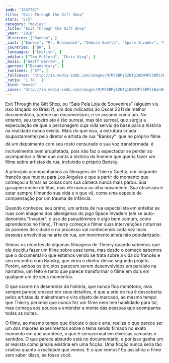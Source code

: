 ```yaml
---
imdb: "1587707"
title: "Exit Through the Gift Shop"
stars: "5/5"
category: "movies"
_title: "Exit Through the Gift Shop"
_year: "2010"
_director: ["Banksy", ]
_cast: ["Banksy", "Mr. Brainwash", "Debora Guetta", "Space Invader", "Monsieur André", "Zeus", "Shepard Fairey", "Ron English", "Caledonia Curry", ]
_countries: ["UK", ]
_languages: ["English", ]
_editor: ["Tom Fulford", "Chris King", ]
_music: ["Geoff Barrow", ]
_genres: ["Documentary", ]
_runtimes: ["87", ]
_fullcover: "http://ia.media-imdb.com/images/M/MV5BMjE2NTg1NDM4Ml5BMl5BanBnXkFtZTcwMzMxOTkyMw@@.jpg"
_ratio: "1.78 : 1"
_kind: "movie"
_cover: "http://ia.media-imdb.com/images/M/MV5BMjE2NTg1NDM4Ml5BMl5BanBnXkFtZTcwMzMxOTkyMw@@._V1._SX95_SY140_.jpg"
---
```

Exit Through the Gift Shop, ou "Saia Pela Loja de Souvenires" (alguém viu isso lançado no Brasil?), um dos indicados ao Oscar 2011 de melhor documentário, parece um documentário, e se assume como um. No entanto, seu terceiro ato é tão surreal, mas tão surreal, que surgiu a especulação de que o personagem cuja vida serviu de base para a história na realidade nunca existiu. Mais do que isso, a estrutura criada (supostamente) pelo diretor e artista de rua "Banksy"  que no próprio filme dá um depoimento com seu rosto censurado e sua voz transformada  é incrivelmente bem arquitetada, pois não faz o espectador se perder ao acompanhar o filme que conta a história do homem que queria fazer um filme sobre artistas de rua, incluindo o próprio Bansky.

A princípio acompanhamos as filmagens de Thierry Guetta, um imigrante francês que mudou para Los Angeles e que a partir do momento que começou a filmar as coisas com sua câmera nunca mais parou. Sua garagem enche de fitas, mas ele nunca as olha novamente. Sua obsessão é estar sempre filmando sua vida e o que vê, como uma espécie de compensação por um trauma de infância.

Quando conheceu seu primo, um artista de rua especialista em enfeitar as ruas com imagens dos alienígenas do jogo Space Invaders (ele se auto-denomina "Invader", o uso de pseudônimos é algo bem comum, como aprendemos no filme), Thierry começa a filmar suas intervenções noturnas às paredes de cidade e no processo vai conhecendo cada vez mais pessoas envolvidas na arte de rua, um movimento ainda não popularizado.

Vemos os recortes de algumas filmagens de Thierry quando sabemos que ele decidiu fazer um filme sobre esse tema, mas desde o começo sabemos que o documentário que estamos vendo se trata sobre a vida do francês e seu encontro com Bansky, que virou o diretor desse segundo projeto. Porém, ambos os projetos parecem serem desenvolvidos em paralelo na narrativa, um feito e tanto que parece transformar o filme em dois em qualquer um de seus momentos.

O que ocorre no desenrolar da história, que nunca fica monótona, mas sempre parece crescer em seus detalhes, é que a arte de rua é descoberta pelos artistas da mainstream e vira objeto de mercado, ao mesmo tempo que Thierry percebe que nunca fez um filme nem tem habilidade para tal, mas começa aos poucos a entender a mente das pessoas que acompanha todas as noites.

O filme, ao mesmo tempo que discute o que é arte, realiza o que parece ser um dos maiores experimentos sobre o tema sendo filmado no exato momento em que acontece, o que é sensacional em diversas camadas e sentidos. O que parece absurdo está no documentário, e por isso ganha um ar realista como jamais existiria em uma ficção. Uma ficção nunca seria tão criativa quanto a realidade que vemos. E o que vemos? Eu assistiria o filme sem saber disso, se fosse você.
